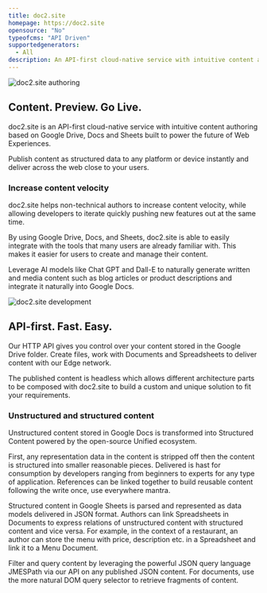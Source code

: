 ```yaml
---
title: doc2.site
homepage: https://doc2.site
opensource: "No"
typeofcms: "API Driven"
supportedgenerators:
  - All
description: An API-first cloud-native service with intuitive content authoring based on Google Drive, Docs and Sheets built to power the future of Web Experiences.
---
```


<img src="/img/cms/doc2.site-author.png" alt="doc2.site authoring" />

## Content. Preview. Go Live.

doc2.site is an API-first cloud-native service with intuitive content authoring based on Google Drive, Docs and Sheets built to power the future of Web Experiences.

Publish content as structured data to any platform or device instantly and deliver across the web close to your users.

### Increase content velocity

doc2.site helps non-technical authors to increase content velocity, while allowing developers to iterate quickly pushing new features out at the same time.

By using Google Drive, Docs, and Sheets, doc2.site is able to easily integrate with the tools that many users are already familiar with. This makes it easier for users to create and manage their content.

Leverage AI models like Chat GPT and Dall-E to naturally generate written and media content such as blog articles or product descriptions and integrate it naturally into Google Docs.


<img src="/img/cms/doc2.site-dev.png" alt="doc2.site development" />

## API-first. Fast. Easy.

Our HTTP API gives you control over your content stored in the Google Drive folder. Create files, work with Documents and Spreadsheets to deliver content with our Edge network.

The published content is headless which allows different architecture parts to be composed with doc2.site to build a custom and unique solution to fit your requirements.

### Unstructured and structured content

Unstructured content stored in Google Docs is transformed into Structured Content powered by the open-source Unified ecosystem.

First, any representation data in the content is stripped off then the content is structured into smaller reasonable pieces. Delivered is hast for consumption by developers ranging from beginners to experts for any type of application. References can be linked together to build reusable content following the write once, use everywhere mantra.  

Structured content in Google Sheets is parsed and represented as data models delivered in JSON format. Authors can link Spreadsheets in Documents to express relations of unstructured content with structured content and vice versa. For example, in the context of a restaurant, an author can store the menu with price, description etc. in a Spreadsheet and link it to a Menu Document.

Filter and query content by leveraging the powerful JSON query language JMESPath via our API on any published JSON content. For documents, use the more natural DOM query selector to retrieve fragments of content.
